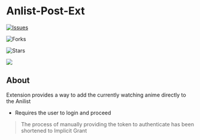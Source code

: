 # Anlist-Post-Ext

[![Issues](https://img.shields.io/github/issues/Unic-X/Anlist-Post-Ext?style=for-the-badge)](https://github.com/Unic-X/Anlist-Post-Ext/issues)

![Forks](https://img.shields.io/github/forks/Unic-X/Anlist-Post-Ext?style=for-the-badge)

![Stars](https://img.shields.io/github/stars/Unic-X/Anlist-Post-Ext?style=for-the-badge)

![](https://img.shields.io/github/license/Unic-X/Anlist-Post-Ext?style=for-the-badge)
## About

Extension provides a way to add the currently watching anime directly to the Anilist
- Requires the user to login and proceed
> The process of manually providing the token to authenticate has been shortened to Implicit Grant 
